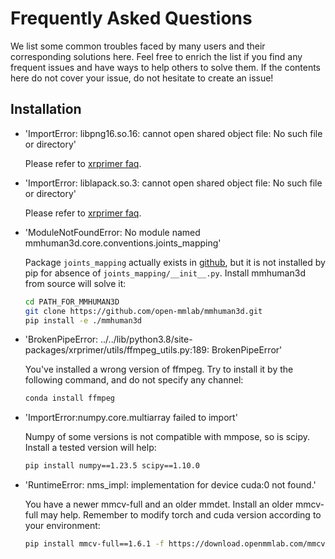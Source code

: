 # Frequently Asked Questions

We list some common troubles faced by many users and their corresponding solutions here. Feel free to enrich the list if you find any frequent issues and have ways to help others to solve them. If the contents here do not cover your issue, do not hesitate to create an issue!

## Installation

- 'ImportError: libpng16.so.16: cannot open shared object file: No such file or directory'

  Please refer to [xrprimer faq](https://github.com/openxrlab/xrprimer/blob/main/docs/en/faq.md).

- 'ImportError: liblapack.so.3: cannot open shared object file: No such file or directory'

  Please refer to [xrprimer faq](https://github.com/openxrlab/xrprimer/blob/main/docs/en/faq.md).

- 'ModuleNotFoundError: No module named mmhuman3d.core.conventions.joints_mapping'

  Package `joints_mapping` actually exists in [github](https://github.com/open-mmlab/mmhuman3d/tree/main/mmhuman3d/core/conventions/joints_mapping), but it is not installed by pip for absence of `joints_mapping/__init__.py`. Install mmhuman3d from source will solve it:

  ```bash
  cd PATH_FOR_MMHUMAN3D
  git clone https://github.com/open-mmlab/mmhuman3d.git
  pip install -e ./mmhuman3d
  ```

- 'BrokenPipeError: ../../lib/python3.8/site-packages/xrprimer/utils/ffmpeg_utils.py:189: BrokenPipeError'

  You've installed a wrong version of ffmpeg. Try to install it by the following command, and do not specify any channel:

  ```bash
  conda install ffmpeg
  ```

- 'ImportError:numpy.core.multiarray failed to import'

  Numpy of some versions is not compatible with mmpose, so is scipy. Install a tested version will help:

  ```bash
  pip install numpy==1.23.5 scipy==1.10.0
  ```

- 'RuntimeError: nms_impl: implementation for device cuda:0 not found.'

  You have a newer mmcv-full and an older mmdet. Install an older mmcv-full may help. Remember to modify torch and cuda version according to your environment:

  ```bash
  pip install mmcv-full==1.6.1 -f https://download.openmmlab.com/mmcv/dist/cu113/torch1.12.0/index.html
  ```
